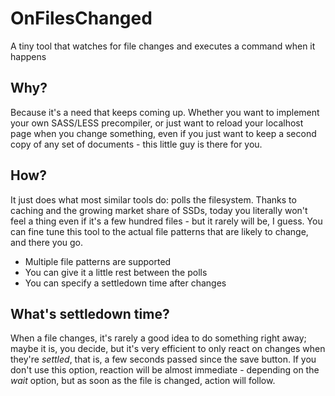 # OnFilesChanged
A tiny tool that watches for file changes and executes a command when it happens

## Why?

Because it's a need that keeps coming up. Whether you want to implement your own SASS/LESS precompiler, or just want to reload your localhost page when you change something, even if you just want to keep a second copy of any set of documents - this little guy is there for you.

## How?

It just does what most similar tools do: polls the filesystem. Thanks to caching and the growing market share of SSDs, today you literally won't feel a thing even if it's a few hundred files - but it rarely will be, I guess. You can fine tune this tool to the actual file patterns that are likely to change, and there you go.

- Multiple file patterns are supported
- You can give it a little rest between the polls
- You can specify a settledown time after changes

## What's settledown time?

When a file changes, it's rarely a good idea to do something right away; maybe it is, you decide, but it's very efficient to only react on changes when they're *settled*, that is, a few seconds passed since the save button. If you don't use this option, reaction will be almost immediate - depending on the *wait* option, but as soon as the file is changed, action will follow.
